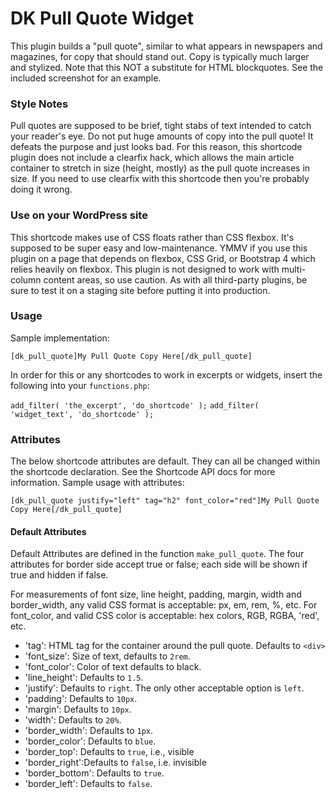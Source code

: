 # DK Pull Quote Widget

This plugin builds a "pull quote", similar to what appears in newspapers and magazines, for copy that should stand out. Copy is typically much larger and stylized. Note that this NOT a substitute for HTML blockquotes. See the included screenshot for an example.

### Style Notes

Pull quotes are supposed to be brief, tight stabs of text intended to catch your reader's eye. Do not put huge amounts of copy into the pull quote! It defeats the purpose and just looks bad. For this reason, this shortcode plugin does not include a clearfix hack, which allows the main article container to stretch in size (height, mostly) as the pull quote increases in size. If you need to use clearfix with this shortcode then you're probably doing it wrong.

### Use on your WordPress site

This shortcode makes use of CSS floats rather than CSS flexbox. It's supposed to be super easy and low-maintenance. YMMV if you use this plugin on a page that depends on flexbox, CSS Grid, or Bootstrap 4 which relies heavily on flexbox. This plugin is not designed to work with multi-column content areas, so use caution. As with all third-party plugins, be sure to test it on a staging site before putting it into production.

### Usage

Sample implementation:

`[dk_pull_quote]My Pull Quote Copy Here[/dk_pull_quote]`

In order for this or any shortcodes to work in excerpts or widgets, insert the following into your `functions.php`:

`add_filter( 'the_excerpt', 'do_shortcode' );`
`add_filter( 'widget_text', 'do_shortcode' );`

### Attributes

The below shortcode attributes are default. They can all be changed within the shortcode declaration. See the Shortcode API docs for more information. Sample usage with attributes:

`[dk_pull_quote justify="left" tag="h2" font_color="red"]My Pull Quote Copy Here[/dk_pull_quote]`

#### Default Attributes

Default Attributes are defined in the function `make_pull_quote`. The four attributes for border side accept true or false; each side will be shown if true and hidden if false.

For measurements of font size, line height, padding, margin, width and border_width, any valid CSS format is acceptable: px, em, rem, %, etc. For font_color, and valid CSS color is acceptable: hex colors, RGB, RGBA, 'red', etc.

* 'tag': HTML tag for the container around the pull quote. Defaults to `<div>`
* 'font_size': Size of text, defaults to `2rem`.
* 'font_color': Color of text defaults to black.
* 'line_height': Defaults to `1.5`.
* 'justify': Defaults to `right`. The only other acceptable option is `left`.
* 'padding': Defaults to `10px`.
* 'margin': Defaults to `10px`.
* 'width': Defaults to `20%`.
* 'border_width': Defaults to `1px`.
* 'border_color': Defaults to `blue`.
* 'border_top': Defaults to `true`, i.e., visible
* 'border_right':Defaults to `false`, i.e. invisible
* 'border_bottom': Defaults to `true`.
* 'border_left': Defaults to `false`.
